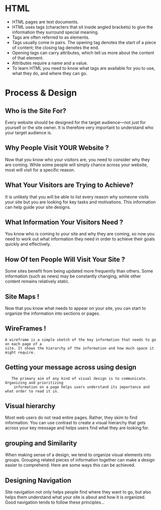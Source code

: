 # HTML 
* HTML pages are text documents.
 * HTML uses tags (characters that sit inside angled
brackets) to give the information they surround special
meaning.
* Tags are often referred to as elements.
* Tags usually come in pairs. The opening tag denotes
the start of a piece of content; the closing tag denotes
the end.
* Opening tags can carry attributes, which tell us more
about the content of that element.
* Attributes require a name and a value.
*  To learn HTML you need to know what tags are
available for you to use, what they do, and where they
can go.

# Process & Design

 ## Who is the Site For?
 
  Every website should be designed for the target audience—not just for yourself or the
  site owner. It is therefore very important to understand who your target audience is.

##  Why People Visit YOUR Website ?

 Now that you know who your visitors are, you need to consider why they are coming. While
some people will simply chance across your website, most will visit for a specific reason.

## What Your Visitors are Trying to Achieve? 

 It is unlikely that you will be able to list every reason why someone visits your site but you
are looking for key tasks and motivations. This information can help guide your site designs.
  
  ## What Information Your Visitors Need ?
  
 You know who is coming to your site and why they are coming, so now you need to work out
what information they need in order to achieve their goals quickly and effectively.

## How Of ten People Will Visit Your Site ?

  Some sites benefit from being updated more frequently than others. Some information (such as news) 
  may be constantly changing, while other content remains relatively static.
  
  ## Site Maps !
  
   Now that you know what needs to appear on your site, you can start to organize the information into sections or pages.
   
 ## WireFrames !
   
    A wireframe is a simple sketch of the key information that needs to go on each page of a
    site. It shows the hierarchy of the information and how much space it might require.
    
 ## Getting your message across using design 
       The primary aim of any kind of visual design is to communicate. Organizing and prioritizing
        information on a page helps users understand its importance and what order to read it in.

## Visual hierarchy 

  Most web users do not read entire pages. Rather, they skim to find
  information. You can use contrast to create a visual hierarchy that gets 
  across your key message and helps users find what they are looking for.
  
## grouping and Similarity

  When making sense of a design, we tend to organize visual elements
into groups. Grouping related pieces of information together can make a 
design easier to comprehend. Here are some ways this can be achieved.

## Designing Navigation
 Site navigation not only helps people find where they want to go, but also
 helps them understand what your site is about and how it is organized.
 Good navigation tends to follow these principles...
 
 
  
